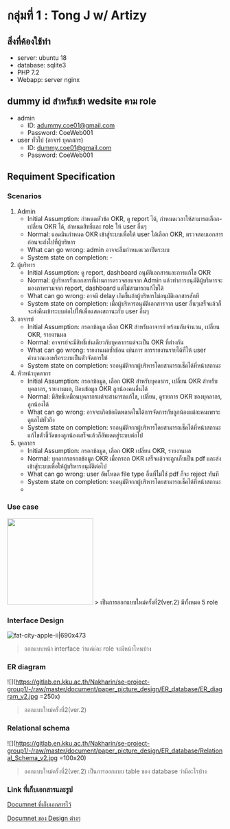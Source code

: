 # กลุ่มที่ 1 : Tong J w/ Artizy

## สิ่งที่ค้องใช้ทำ
* server: ubuntu 18
* database: sqlite3
* PHP 7.2
* Webapp: server nginx  

## dummy id สำหรับเข้า wedsite ตาม role

* admin 
   * ID: adummy.coe01@gmail.com
   * Password: CoeWeb001
* user ทั่วไป (อาจาร์ บุคลสกร)
   * ID: dummy.coe01@gmail.com
   * Password: CoeWeb001

## Requiment Specification

### Scenarios
1. Admin 
   * Initial Assumption: กำหนดหัวข้อ OKR, ดู report ได้, กำหนดเวลาให้สามารถเลือก-เปลี่ยน OKR ได้, กำหนดสิทธิ์และ role ให้ user อื่นๆ
   * Normal: แอดมินกำหนด OKR เข้าสู่ระบบเพื่อให้ user ได้เลือก OKR, ตรวจสอบเอกสารก่อนจะส่งไปที่ผู้บริหาร 
   * What can go wrong: admin อาจจะลืมกำหนดเวลาปิดระบบ
   * System state on completion: -
2. ผู้บริหาร
   * Initial Assumption: ดู report, dashboard อนุมัติเอกสารและการแก้ไข OKR
   * Normal: ผู้บริหารรับเอกสารที่ผ่านการตรวจสอบจาก Admin แล้วทำการอนุมัติผู้บริหารจะมองภาพรวมจาก report, dashboard แต่ไม่สามารถแก้ไขได้ 
   *	What can go wrong: อาจมี delay เกิดขึ้นถ้าผู้บริหารไม่อนุมัติเอกสารสักที
   *	System state on completion: เมื่อผู้บริหารอนุมัติเอกสารจาก user อื่นๆเสร็จแล้วก็จะส่งคืนเข้าระบบต่อไปให้เพื่อแสดงสถานะกับ user อื่นๆ
3. อาจารย์
   *	Initial Assumption: กรอกข้อมูล เลือก OKR สำหรับอาจารย์ พร้อมกับจำนวน, เปลี่ยน OKR, รายงานผล 
   *	Normal: อาจารย์จะมีสิทธิ์เช่นเดียวกับบุคลากรแต่จะเป็น OKR ที่ต่างกัน
   *	What can go wrong:  รายงานผลซ้ำซ้อน เช่นการ การรายงานรายได้ที่ให้ user คำนวณเองหรือระบบเป็นตัวจัดการให้ 
   *	System state on completion: รออนุมัติจากผู้บริหารโดยสามารถเช็คได้ที่หน้าสถานะ
4. หัวหน้าบุคลากร
   *	Initial Assumption: กรอกข้อมูล, เลือก OKR สำหรับบุคลากร, เปลี่ยน OKR สำหรับบุคลากร, รายงานผล, ป้อนข้อมูล OKR ลูกน้องคนอื่นได้ 
   *	Normal: มีสิทธิ์เหมือนบุคลากรแต่จะสามารถแก้ไข, เปลี่ยน, ดูรายการ OKR ของบุคลากร, ลูกน้องได้ 
   *	What can go wrong: อาจจะเกิดข้อผิดพลาดในได้การจัดการกับลูกน้องแต่ละคนเพราะดูแลไม่ทั่วถึง
   *	System state on completion: รออนุมัติจากผู้บริหารโดยสามารถเช็คได้ที่หน้าสถานะ แก้ไขตัวชี้วัดของลูกน้องเสร็จแล้วก็อัพเดตสู่ระบบต่อไป
5. บุคลากร
   *	Initial Assumption: กรอกข้อมูล, เลือก OKR เปลี่ยน OKR, รายงานผล
   *	Normal: บุคลากรกรอกข้อมูล OKR เมื่อกรอก OKR เสร็จแล้วจะถูกเก็บเป็น pdf และส่งเข้าสู่ระบบเพื่อให้ผู้บริหารอนุมัติต่อไป
   *	What can go wrong: user อัพโหลด file type อื่นที่ไม่ใช่ pdf ก็จะ reject ทันที
   *	System state on completion: รออนุมัติจากผู้บริหารโดยสามารถเช็คได้ที่หน้าสถานะ
   *	
### Use case

<img src="https://gitlab.en.kku.ac.th/Nakharin/se-project-group1/-/raw/master/document/paper_picture_design/usecase/use_case_v2.jpg" width="200">
> เป็นการออกแบบใหม่ครั้งที่2(ver.2) มีทั้งหมด 5 role

### Interface Design

![fat-city-apple-ii|690x473](https://gitlab.en.kku.ac.th/Nakharin/se-project-group1/-/raw/master/document/paper_picture_design/interface_design/interface_v1.png)

> ออกแบบหน้า interface ว่าแค่แ่ละ role จะมีหน้าไหนบ้าง 

### ER diagram

![](https://gitlab.en.kku.ac.th/Nakharin/se-project-group1/-/raw/master/document/paper_picture_design/ER_database/ER_diagram_v2.jpg =250x)

> ออกแบบใหม่ครั้งที่2(ver.2) 

### Relational schema

![](https://gitlab.en.kku.ac.th/Nakharin/se-project-group1/-/raw/master/document/paper_picture_design/ER_database/Relational_Schema_v2.jpg =100x20)

> ออกแบบใหม่ครั้งที่2(ver.2) เป็นการออกแบบ table ของ database ว่ามีอะไรบ้าง

### Link ที่เก็บเอกสารและรูป

[Documnet ที่เก็บเอกสารไว้](https://gitlab.en.kku.ac.th/Nakharin/se-project-group1/-/tree/master/document)

[Documnet ของ Design ต่างๆ](https://gitlab.en.kku.ac.th/Nakharin/se-project-group1/-/tree/master/document/paper_picture_design)


